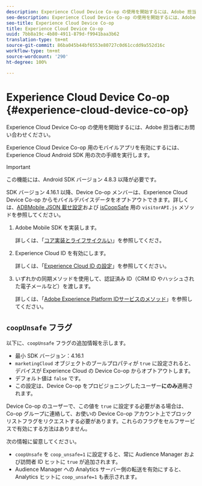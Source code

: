 ```yaml
---
description: Experience Cloud Device Co-op の使用を開始するには、Adobe 担当者にお問い合わせください。
seo-description: Experience Cloud Device Co-op の使用を開始するには、Adobe 担当者にお問い合わせください。
seo-title: Experience Cloud Device Co-op
title: Experience Cloud Device Co-op
uuid: 7bb8a19c-4b80-4911-879d-f9941baa3b62
translation-type: tm+mt
source-git-commit: 86ba045b44bf6553e80727c0d61ccdd9a552d16c
workflow-type: tm+mt
source-wordcount: '290'
ht-degree: 100%

---
```



# Experience Cloud Device Co-op {#experience-cloud-device-co-op}

Experience Cloud Device Co-op の使用を開始するには、Adobe 担当者にお問い合わせください。

Experience Cloud Device Co-op 用のモバイルアプリを有効にするには、Experience Cloud Android SDK 用の次の手順を実行します。

>[!IMPORTANT]
>
>この機能には、Android SDK バージョン 4.8.3 以降が必要です。

SDK バージョン 4.16.1 以降、Device Co-op メンバーは、Experience Cloud Device Co-op からモバイルデバイスデータをオプトアウトできます。詳しくは、[ADBMobile JSON 載せ設定](/help/android/configuration/json-config/json-config.md)および [isCoopSafe](https://docs.adobe.com/content/help/ja-JP/id-service/using/id-service-api/configurations/coopsafe.html) 用の `visitorAPI.js` メソッドを参照してください。

1. Adobe Mobile SDK を実装します。

   詳しくは、「[コア実装とライフサイクルい](/help/android/getting-started/dev-qs.md)」を参照してくださ。
1. Experience Cloud ID を有効にします。

   詳しくは、「[Experience Cloud ID の設定](/help/android/c-marketing-cloud/mcvid.md)」を参照してください。
1. いずれかの同期メソッドを使用して、認証済み ID（CRM ID やハッシュされた電子メールなど）を渡します。

   詳しくは、「[Adobe Experience Platform IDサービスのメソッド](/help/android/c-marketing-cloud/mc-methods.md)」を参照してください。

## `coopUnsafe` フラグ

以下に、`coopUnsafe` フラグの追加情報を示します。

* 最小 SDK バージョン：4.16.1
* `marketingCloud` オブジェクトのブールプロパティが `true` に設定されると、デバイスが Experience Cloud の Device Co-op からオプトアウトします。
* デフォルト値は `false` です。
* この設定は、Device Co-op をプロビジョニングしたユーザー&#x200B;**にのみ**&#x200B;適用されます。

Device Co-op のユーザーで、この値を `true` に設定する必要がある場合は、Co-op グループに連絡して、お使いの Device Co-op アカウント上でブロックリストフラグをリクエストする必要があります。これらのフラグをセルフサービスで有効にする方法はありません。

次の情報に留意してください。

* `coopUnsafe` を `coop_unsafe=1` に設定すると、常に Audience Manager および訪問者 ID ヒットに `true` が追加されます。
* Audience Manager への Analytics サーバー側の転送を有効にすると、Analytics ヒットに `coop_unsafe=1` も表示されます。
